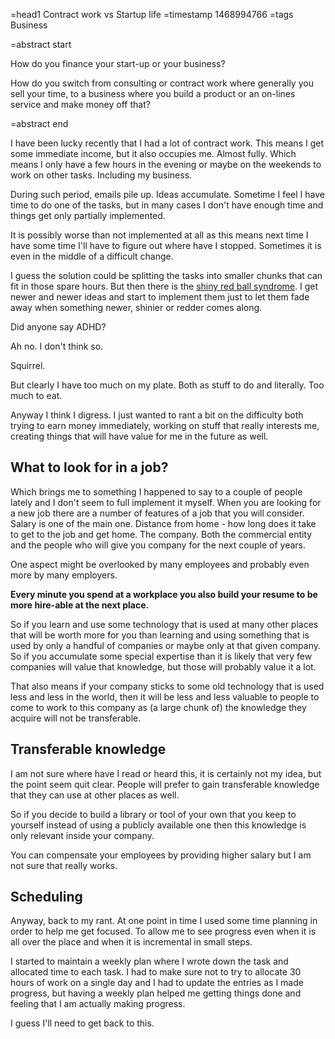 =head1 Contract work vs Startup life
=timestamp 1468994766
=tags Business

=abstract start

How do you finance your start-up or your business?

How do you switch from consulting or contract work where generally you sell your time,
to a business where you build a product or an on-lines service and make money off that?

=abstract end

I have been lucky recently that I had a lot of contract work.
This means I get some immediate income, but it also occupies me. Almost fully.
Which means I only have a few hours in the evening or maybe on the weekends to work
on other tasks. Including my business.

During such period, emails pile up. Ideas accumulate. Sometime I feel I have time to
do one of the tasks, but in many cases I don't have enough time and things get only partially
implemented.

It is possibly worse than not implemented at all as this means next time I have some time
I'll have to figure out where have I stopped. Sometimes it is even in the middle of a difficult
change.

I guess the solution could be splitting the tasks into smaller chunks that can fit in those spare
hours. But then there is the <a href="https://therisetothetop.com/davids-blog/do-you-have-shiny-red-ball-syndrome-turn-it-from-red-to-green/">shiny red ball syndrome</a>. I get newer and newer ideas and start to implement them just
to let them fade away when something newer, shinier or redder comes along.

Did anyone say ADHD?

Ah no. I don't think so.

Squirrel.

But clearly I have too much on my plate. Both as stuff to do and literally. Too much to eat.

Anyway I think I digress. I just wanted to rant a bit on the difficulty both trying to earn money
immediately, working on stuff that really interests me, creating things that will have value for me in the future as well.

<h2>What to look for in a job?</h2>

Which brings me to something I happened to say to a couple of people lately and I don't seem to full implement it
myself. When you are looking for a new job there are a number of features of a job that you will consider.
Salary is one of the main one. Distance from home - how long does it take to get to the job and get home.
The company. Both the commercial entity and the people who will give you company for the next couple of years.

One aspect might be overlooked by many employees and probably even more by many employers.

<b>Every minute you spend at a workplace you also build your resume to be more hire-able at the next place.</b>

So if you learn and use some technology that is used at many other places that will be worth more for you than
learning and using something that is used by only a handful of companies or maybe only 
at that given company. So if you accumulate some special expertise than it is likely that very few companies will
value that knowledge, but those will probably value it a lot.

That also means if your company sticks to some old technology that is used less and less in the world, then it
will be less and less valuable to people to come to work to this company as (a large chunk of) the knowledge
they acquire will not be transferable.

<h2>Transferable knowledge</h2>

I am not sure where have I read or heard this, it is certainly not my idea, but the point seem quit clear.
People will prefer to gain transferable knowledge that they can use at other places as well.

So if you decide to build a library or tool of your own that you keep to yourself
instead of using a publicly available one then this knowledge is only relevant inside your company.

You can compensate your employees by providing higher salary but I am not sure that really works.

<h2>Scheduling</h2>

Anyway, back to my rant. At one point in time I used some time planning in order to help me get focused.
To allow me to see progress even when it is all over the place and when it is incremental in small steps.

I started to maintain a weekly plan where I wrote down the task and allocated time to each task.
I had to make sure not to try to allocate 30 hours of work on a single day and I had to update
the entries as I made progress, but having a weekly plan helped me getting things done and feeling
that I am actually making progress.

I guess I'll need to get back to this.


